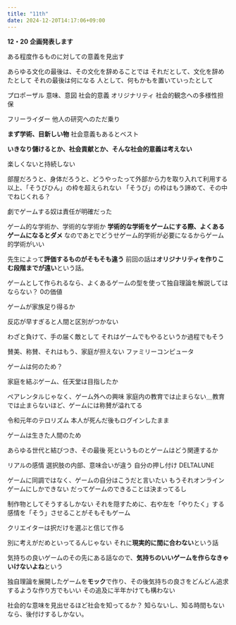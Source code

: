 ```yaml
---
title: "11th"
date: 2024-12-20T14:17:06+09:00
---
```

**12・20**
**企画発表します**

ある程度作るものに対しての意義を見出す

あらゆる文化の最後は、その文化を辞めることでは
それだとして、文化を辞めたとして
それの最後は何になる
人として、何もかもを置いていったとして

プロポーザル
意味、意図
社会的意義
オリジナリティ
社会的観念への多様性担保

フリーライダー
他人の研究へのただ乗り

**まず学術、目新しい物**
社会意義もあるとベスト

**いきなり儲けるとか、社会貢献とか、そんな社会的意義は考えない**

楽しくないと持続しない

部屋だろうと、身体だろうと、どうやったって外部から力を取り入れて利用する以上、「そうびひん」の枠を超えられない
「そうび」の枠はもう諦めて、その中でねじくれる？

劇でゲームする奴は責任が明確だった

ゲーム的な学術か、学術的な学術か
**学術的な学術をゲームにする際、よくあるゲームになるとダメ**
なのであとでどうせゲーム的学術が必要になるからゲーム的学術がいい

先生によって**評価するものがそもそも違う**
前回の話は**オリジナリティを作りこむ段階までが遠い**という話。

ゲームとして作られるなら、よくあるゲームの型を使って独自理論を解説してはならない？
0の価値

ゲームが家族足り得るか

反応が早すぎると人間と区別がつかない

わざと負けて、手の届く敵として
それはゲームでもやるというか過程でもそう

賛美、称賛、それはもう、家庭が担えない
ファミリーコンピュータ

ゲームは何のため？

家庭を結ぶゲーム、任天堂は目指したか

ペアレンタルじゃなく、ゲーム外への興味
家庭内の教育では止まらない＿教育では止まらないほど、ゲームには称賛が溢れてる

令和元年のテロリズム
本人が死んだ後もログインしたまま

ゲームは生きた人間のため

あらゆる世代と結びつき、その最後
死というものとゲームはどう関連するか

リアルの感情
選択肢の内部、意味合いが違う
自分の押し付け
DELTALUNE

ゲームに同調ではなく、ゲームの自分はこうだと言いたい
もうそれオンラインゲームにしかできない
だってゲームのできることは決まってるし

制作物としてそうするしかない
それを隠すために、右や左を「やりたく」する
感情を「そう」させることがそもそもゲーム

クリエイターは択だけを選ぶと信じて作る


別に考えがだめといってるんじゃない
それに**現実的に間に合わない**という話

気持ちの良いゲームのその先にある話なので、**気持ちのいいゲームを作らなきゃいけないよね**という

独自理論を展開したゲームを**モック**で作り、その後気持ちの良さをどんどん追求するような作り方でもいい
その追及に半年かけても構わない

社会的な意味を見出せるほど社会を知ってるか？
知らないし、知る時間もないなら、後付けするしかない。
